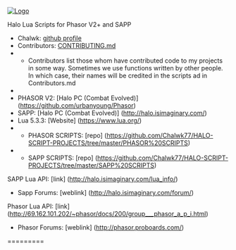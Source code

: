 [![Logo](http://i.imgur.com/0ouykdp.png)](https://github.com/Chalwk77)

Halo Lua Scripts for Phasor V2+ and SAPP


* Chalwk: [github profile](https://github.com/Chalwk77)
* Contributors: [CONTRIBUTING.md](https://github.com/Chalwk77/Halo-Scripts-Phasor-V2-/blob/master/CONTRIBUTING.md)
* - Contributors list those whom have contributed code to my projects in some way. Sometimes we use functions written by other people. In which case, their names will be credited in the scripts ad in Contributors.md
* 
* PHASOR V2: [Halo PC (Combat Evolved)] (https://github.com/urbanyoung/Phasor)
* SAPP: [Halo PC (Combat Evolved)] (http://halo.isimaginary.com/)
* Lua 5.3.3: [Website] (https://www.lua.org/)
* * PHASOR SCRIPTS: [repo] (https://github.com/Chalwk77/HALO-SCRIPT-PROJECTS/tree/master/PHASOR%20SCRIPTS)
* * SAPP SCRIPTS: [repo] (https://github.com/Chalwk77/HALO-SCRIPT-PROJECTS/tree/master/SAPP%20SCRIPTS)

SAPP Lua API: [link] (http://halo.isimaginary.com/lua_info/)
* Sapp Forums: [weblink] (http://halo.isimaginary.com/forum/)

Phasor Lua API: [link] (http://69.162.101.202/~phasor/docs/200/group___phasor_a_p_i.html)
* Phasor Forums: [weblink] (http://phasor.proboards.com/)

=========
